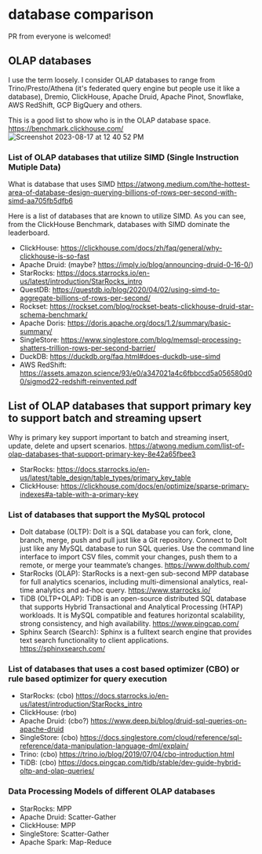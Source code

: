 # database comparison
PR from everyone is welcomed!

## OLAP databases
I use the term loosely.   I consider OLAP databases to range from Trino/Presto/Athena (it's federated query engine but people use it like a database), Dremio, ClickHouse, Apache Druid, Apache Pinot, Snowflake, AWS RedShift, GCP BigQuery and others.

This is a good list to show who is in the OLAP database space.  https://benchmark.clickhouse.com/
![Screenshot 2023-08-17 at 12 40 52 PM](https://github.com/alberttwong/databasecomparison/assets/749093/03cb8fa1-a4fe-4324-b6f0-00654e920f7b)

### List of OLAP databases that utilize SIMD (Single Instruction Mutiple Data)
What is database that uses SIMD  https://atwong.medium.com/the-hottest-area-of-database-design-querying-billions-of-rows-per-second-with-simd-aa705fb5dfb6

Here is a list of databases that are known to utilize SIMD.  As you can see, from the ClickHouse Benchmark, databases with SIMD dominate the leaderboard. 
* ClickHouse: https://clickhouse.com/docs/zh/faq/general/why-clickhouse-is-so-fast
* Apache Druid: (maybe? https://imply.io/blog/announcing-druid-0-16-0/)
* StarRocks: https://docs.starrocks.io/en-us/latest/introduction/StarRocks_intro
* QuestDB: https://questdb.io/blog/2020/04/02/using-simd-to-aggregate-billions-of-rows-per-second/
* Rockset: https://rockset.com/blog/rockset-beats-clickhouse-druid-star-schema-benchmark/
* Apache Doris: https://doris.apache.org/docs/1.2/summary/basic-summary/
* SingleStore: https://www.singlestore.com/blog/memsql-processing-shatters-trillion-rows-per-second-barrier/
* DuckDB: https://duckdb.org/faq.html#does-duckdb-use-simd
* AWS RedShift: https://assets.amazon.science/93/e0/a347021a4c6fbbccd5a056580d00/sigmod22-redshift-reinvented.pdf

## List of OLAP databases that support primary key to support batch and streaming upsert
Why is primary key support important to batch and streaming insert, update, delete and upsert scenarios. https://atwong.medium.com/list-of-olap-databases-that-support-primary-key-8e42a65fbee3
* StarRocks: https://docs.starrocks.io/en-us/latest/table_design/table_types/primary_key_table
* ClickHouse: https://clickhouse.com/docs/en/optimize/sparse-primary-indexes#a-table-with-a-primary-key

### List of databases that support the MySQL protocol
* Dolt database (OLTP): Dolt is a SQL database you can fork, clone, branch, merge, push and pull just like a Git repository. Connect to Dolt just like any MySQL database to run SQL queries. Use the command line interface to import CSV files, commit your changes, push them to a remote, or merge your teammate’s changes. https://www.dolthub.com/
* StarRocks (OLAP): StarRocks is a next-gen sub-second MPP database for full analytics scenarios, including multi-dimensional analytics, real-time analytics and ad-hoc query. https://www.starrocks.io/
* TiDB (OLTP+OLAP): TiDB is an open-source distributed SQL database that supports Hybrid Transactional and Analytical Processing (HTAP) workloads. It is MySQL compatible and features horizontal scalability, strong consistency, and high availability. https://www.pingcap.com/
* Sphinx Search (Search): Sphinx is a fulltext search engine that provides text search functionality to client applications. https://sphinxsearch.com/

### List of databases that uses a cost based optimizer (CBO) or rule based optimizer for query execution
* StarRocks: (cbo) https://docs.starrocks.io/en-us/latest/introduction/StarRocks_intro
* ClickHouse: (rbo)
* Apache Druid: (cbo?) https://www.deep.bi/blog/druid-sql-queries-on-apache-druid
* SingleStore: (cbo) https://docs.singlestore.com/cloud/reference/sql-reference/data-manipulation-language-dml/explain/
* Trino: (cbo) https://trino.io/blog/2019/07/04/cbo-introduction.html
* TiDB: (cbo) https://docs.pingcap.com/tidb/stable/dev-guide-hybrid-oltp-and-olap-queries/

### Data Processing Models of different OLAP databases
* StarRocks: MPP
* Apache Druid: Scatter-Gather
* ClickHouse: MPP
* SingleStore: Scatter-Gather
* Apache Spark: Map-Reduce
